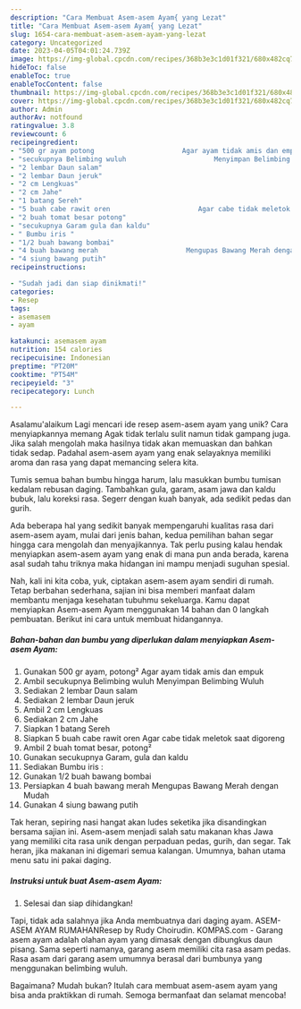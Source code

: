 ```yaml
---
description: "Cara Membuat Asem-asem Ayam{ yang Lezat"
title: "Cara Membuat Asem-asem Ayam{ yang Lezat"
slug: 1654-cara-membuat-asem-asem-ayam-yang-lezat
category: Uncategorized
date: 2023-04-05T04:01:24.739Z
image: https://img-global.cpcdn.com/recipes/368b3e3c1d01f321/680x482cq70/asem-asem-ayam-foto-resep-utama.jpg
hideToc: false
enableToc: true
enableTocContent: false
thumbnail: https://img-global.cpcdn.com/recipes/368b3e3c1d01f321/680x482cq70/asem-asem-ayam-foto-resep-utama.jpg
cover: https://img-global.cpcdn.com/recipes/368b3e3c1d01f321/680x482cq70/asem-asem-ayam-foto-resep-utama.jpg
author: Admin
authorAv: notfound
ratingvalue: 3.8
reviewcount: 6
recipeingredient:
- "500 gr ayam potong                      Agar ayam tidak amis dan empuk"
- "secukupnya Belimbing wuluh                      Menyimpan Belimbing Wuluh"
- "2 lembar Daun salam"
- "2 lembar Daun jeruk"
- "2 cm Lengkuas"
- "2 cm Jahe"
- "1 batang Sereh"
- "5 buah cabe rawit oren                      Agar cabe tidak meletok saat digoreng"
- "2 buah tomat besar potong"
- "secukupnya Garam gula dan kaldu"
- " Bumbu iris "
- "1/2 buah bawang bombai"
- "4 buah bawang merah                      Mengupas Bawang Merah dengan Mudah"
- "4 siung bawang putih"
recipeinstructions:

- "Sudah jadi dan siap dinikmati!"
categories:
- Resep
tags:
- asemasem
- ayam

katakunci: asemasem ayam 
nutrition: 154 calories
recipecuisine: Indonesian
preptime: "PT20M"
cooktime: "PT54M"
recipeyield: "3"
recipecategory: Lunch

---
```



Asalamu'alaikum Lagi mencari ide resep asem-asem ayam yang unik? Cara menyiapkannya memang Agak tidak terlalu sulit namun tidak gampang juga. Jika salah mengolah maka hasilnya tidak akan memuaskan dan bahkan tidak sedap. Padahal asem-asem ayam yang enak selayaknya memiliki aroma dan rasa yang dapat memancing selera kita.


Tumis semua bahan bumbu hingga harum, lalu masukkan bumbu tumisan kedalam rebusan daging. Tambahkan gula, garam, asam jawa dan kaldu bubuk, lalu koreksi rasa. Segerr dengan kuah banyak, ada sedikit pedas dan gurih.

Ada beberapa hal yang sedikit banyak mempengaruhi kualitas rasa dari asem-asem ayam, mulai dari jenis bahan, kedua pemilihan bahan segar hingga cara mengolah dan menyajikannya. Tak perlu pusing kalau hendak menyiapkan asem-asem ayam yang enak di mana pun anda berada, karena asal sudah tahu triknya maka hidangan ini mampu menjadi suguhan spesial.


Nah, kali ini kita coba, yuk, ciptakan asem-asem ayam sendiri di rumah. Tetap berbahan sederhana, sajian ini bisa memberi manfaat dalam membantu menjaga kesehatan tubuhmu sekeluarga. Kamu dapat menyiapkan Asem-asem Ayam menggunakan 14 bahan dan 0 langkah pembuatan. Berikut ini cara untuk membuat hidangannya.

<!--inarticleads1-->

##### Bahan-bahan dan bumbu yang diperlukan dalam menyiapkan Asem-asem Ayam:

1. Gunakan 500 gr ayam, potong²                      Agar ayam tidak amis dan empuk
1. Ambil secukupnya Belimbing wuluh                      Menyimpan Belimbing Wuluh
1. Sediakan 2 lembar Daun salam
1. Sediakan 2 lembar Daun jeruk
1. Ambil 2 cm Lengkuas
1. Sediakan 2 cm Jahe
1. Siapkan 1 batang Sereh
1. Siapkan 5 buah cabe rawit oren                      Agar cabe tidak meletok saat digoreng
1. Ambil 2 buah tomat besar, potong²
1. Gunakan secukupnya Garam, gula dan kaldu
1. Sediakan  Bumbu iris :
1. Gunakan 1/2 buah bawang bombai
1. Persiapkan 4 buah bawang merah                      Mengupas Bawang Merah dengan Mudah
1. Gunakan 4 siung bawang putih


Tak heran, sepiring nasi hangat akan ludes seketika jika disandingkan bersama sajian ini. Asem-asem menjadi salah satu makanan khas Jawa yang memiliki cita rasa unik dengan perpaduan pedas, gurih, dan segar. Tak heran, jika makanan ini digemari semua kalangan. Umumnya, bahan utama menu satu ini pakai daging. 

<!--inarticleads2-->

##### Instruksi untuk buat Asem-asem Ayam:


1. Selesai dan siap dihidangkan!

Tapi, tidak ada salahnya jika Anda membuatnya dari daging ayam. ASEM-ASEM AYAM RUMAHANResep by Rudy Choirudin. KOMPAS.com - Garang asem ayam adalah olahan ayam yang dimasak dengan dibungkus daun pisang. Sama seperti namanya, garang asem memiliki cita rasa asam pedas. Rasa asam dari garang asem umumnya berasal dari bumbunya yang menggunakan belimbing wuluh. 

Bagaimana? Mudah bukan? Itulah cara membuat asem-asem ayam yang bisa anda praktikkan di rumah. Semoga bermanfaat dan selamat mencoba!
